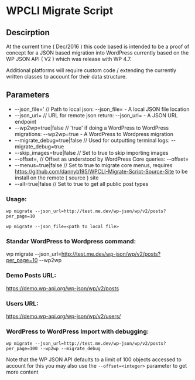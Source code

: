 # WPCLI Migrate Script

## Descirption
At the current time ( Dec/2016 ) this code based is intended to be a proof of concept for a JSON based migration into WordPress currently based on the WP JSON API ( V2 ) which was release with WP 4.7.

Additional platforms will require custom code / extending the currently written classes to account for their data structure.

## Parameters
- --json_file=<file location>' // Path to local json: --json_file=<path to local file> - A local JSON file location
- --json_url=<url> // URL for remote json return: --json_url=<url which returns a json response> - A JSON URL endpoint
- --wp2wp=true|false // 'true' if doing a WordPress to WordPress migrations: --wp2wp=true - A WordPress to Wordpress migration
- --migrate_debug=true|false // Used for outputting terminal logs: --migrate_debug=true
- --skip_images=true|false // Set to true to skip importing images
- --offset=<int>, // Offset as understood by WordPress Core queries: --offset=<integer>
- --menus=true|false // Set to true to migrate core menus, requires https://github.com/dannyb195/WPCLI-Migrate-Script-Source-Site to be install on the remote ( source ) site
- --all=true|false // Set to true to get all public post types

### Usage:
`wp migrate --json_url=http://test.me.dev/wp-json/wp/v2/posts?per_page=10`

`wp migrate --json_file=<path to local file>`

### Standar WordPress to Wordpress command:
wp migrate --json_url=http://test.me.dev/wp-json/wp/v2/posts?per_page=10 --wp2wp

### Demo Posts URL:
https://demo.wp-api.org/wp-json/wp/v2/posts

### Users URL:
https://demo.wp-api.org/wp-json/wp/v2/users/<user ID>

### WordPress to WordPress Import with debugging:
`wp migrate --json_url=http://test.me.dev/wp-json/wp/v2/posts?per_page=100 --wp2wp --migrate_debug`

Note that the WP JSON API defaults to a limit of 100 objects accessed to account for this
you may also use the `--offset=<integer>` parameter to get more content
